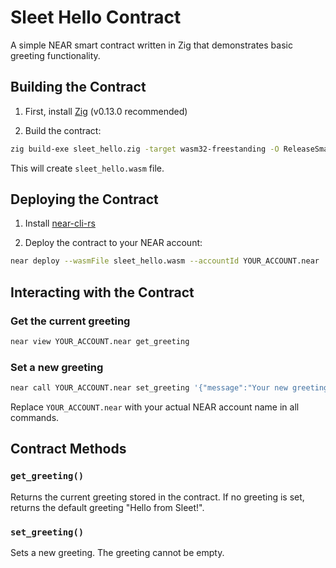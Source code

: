 # Sleet Hello Contract

A simple NEAR smart contract written in Zig that demonstrates basic greeting functionality.

## Building the Contract

1. First, install [Zig](https://ziglang.org/learn/getting-started/#installing-zig) (v0.13.0 recommended)

2. Build the contract:
```bash
zig build-exe sleet_hello.zig -target wasm32-freestanding -O ReleaseSmall --export=get_greeting --export=set_greeting -fno-entry
```

This will create `sleet_hello.wasm` file.

## Deploying the Contract

1. Install [near-cli-rs](https://github.com/near/near-cli-rs)

2. Deploy the contract to your NEAR account:
```bash
near deploy --wasmFile sleet_hello.wasm --accountId YOUR_ACCOUNT.near
```

## Interacting with the Contract

### Get the current greeting
```bash
near view YOUR_ACCOUNT.near get_greeting
```

### Set a new greeting
```bash
near call YOUR_ACCOUNT.near set_greeting '{"message":"Your new greeting"}' --accountId YOUR_ACCOUNT.near
```

Replace `YOUR_ACCOUNT.near` with your actual NEAR account name in all commands.

## Contract Methods

### `get_greeting()`
Returns the current greeting stored in the contract. If no greeting is set, returns the default greeting "Hello from Sleet!".

### `set_greeting()`
Sets a new greeting. The greeting cannot be empty.